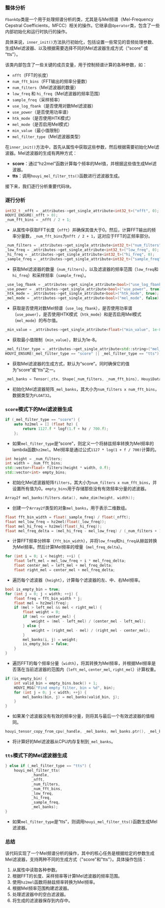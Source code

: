 ### 整体分析

`FbankOp`类是一个用于处理频谱分析的类，尤其是与Mel频谱（Mel-Frequency Cepstral Coefficients，MFCC）相关的操作。它继承自`Operator`类，包含了一些内部初始化和运行时执行的操作。

具体来说，`inner_init()`方法执行初始化，包括设置一些常见的音频处理参数、生成Mel滤波器、以及根据需要选择不同的Mel滤波器生成方式（“score” 或 “tts”）。

该类内部包含了一些关键的成员变量，用于控制频谱计算的各种参数，如：
- `nfft`（FFT的长度）
- `num_fft_bins`（FFT输出的频率分量数）
- `num_filters`（Mel滤波器的数量）
- `low_freq` 和 `hi_freq`（Mel滤波器的频率范围）
- `sample_freq`（采样频率）
- `use_log_fbank`（是否使用对数Mel滤波器）
- `use_power`（是否使用功率谱）
- `htk_mode`（是否使用HTK模式）
- `mel_mode`（是否启用Mel模式）
- `min_value`（最小值限制）
- `mel_filter_type`（Mel滤波器类型）

在`inner_init()`方法中，首先从属性中获取这些参数，然后根据需要初始化Mel滤波器。Mel滤波器的生成有两种方式：
- **score**：通过“hz2mel”函数计算每个频率的Mel值，并根据这些值生成Mel滤波器。
- **tts**：调用`houyi_mel_filter_tts()`函数进行滤波器生成。

接下来，我们逐行分析重要代码块。

### 逐行分析

```cpp
int32_t _nfft = _attributes->get_single_attribute<int32_t>("nfft", 0);
HOUYI_ENSURE(_nfft > 0);
_num_fft_bins = _nfft / 2 + 1;
```
- 从属性中获取FFT长度（`nfft`）并确保其值大于0。然后，计算FFT输出的频率分量数，`_num_fft_bins`为`nfft / 2 + 1`，这对应于FFT的正频率部分。

```cpp
_num_filters = _attributes->get_single_attribute<int32_t>("num_filters", 0);
_low_freq = _attributes->get_single_attribute<int32_t>("low_freq", 0);
_hi_freq = _attributes->get_single_attribute<int32_t>("hi_freq", 0);
_sample_freq = _attributes->get_single_attribute<int32_t>("sample_freq", 0);
```
- 获取Mel滤波器的数量（`num_filters`），以及滤波器的频率范围（`low_freq`和`hi_freq`）和采样频率（`sample_freq`）。

```cpp
_use_log_fbank = _attributes->get_single_attribute<bool>("use_log_fbank", true);
_use_power = _attributes->get_single_attribute<bool>("use_power", true);
_htk_mode = _attributes->get_single_attribute<bool>("htk_mode", true);
_mel_mode = _attributes->get_single_attribute<bool>("mel_mode", false);
```
- 获取是否使用对数Mel频谱（`use_log_fbank`），是否使用功率谱（`use_power`），是否使用HTK模式（`htk_mode`）和是否启用Mel模式（`mel_mode`）的布尔值。

```cpp
_min_value = _attributes->get_single_attribute<float>("min_value", 1e-8);
```
- 获取最小值限制（`min_value`），默认为1e-8。

```cpp
_mel_filter_type = _attributes->get_single_attribute<std::string>("mel_filter", "score");
HOUYI_ENSURE(_mel_filter_type == "score" || _mel_filter_type == "tts");
```
- 获取Mel滤波器的生成方式，默认为“score”。同时确保它的值为“score”或“tts”之一。

```cpp
_mel_banks = Tensor(_ctx, Shape{_num_filters, _num_fft_bins}, HouyiDataType::FLOAT32);
```
- 初始化Mel滤波器矩阵`_mel_banks`，其大小为`num_filters x num_fft_bins`，数据类型为`FLOAT32`。

### `score`模式下的Mel滤波器生成

```cpp
if (_mel_filter_type == "score") {
    auto hz2mel = [] (float hz) {
        return 1127.f * logf(1.f + hz / 700.f);
    };
```
- 如果`mel_filter_type`是“score”，则定义一个将赫兹频率转换为Mel频率的lambda函数`hz2mel`。Mel频率是通过公式`1127 * log(1 + f / 700)`计算的。

```cpp
int height = _num_filters;
int width = _num_fft_bins;
std::vector<float> filters(height * width, 0.f);
std::vector<int> empty_bins;
```
- 初始化Mel滤波器矩阵`filters`，其大小为`num_filters x num_fft_bins`，并设置所有值为0。`empty_bins`用于存储那些没有有效频率分量的滤波器。

```cpp
Array2f mel_banks(filters.data(), make_dim(height, width));
```
- 创建一个`Array2f`类型的对象`mel_banks`，用于表示二维数组。

```cpp
float fft_bin_width = float(_sample_freq) / float(_nfft);
float mel_low_freq = hz2mel(float(_low_freq));
float mel_hi_freq = hz2mel(float(_hi_freq));
float mel_freq_delta = (mel_hi_freq - mel_low_freq) / (_num_filters + 1);
```
- 计算FFT频率分辨率（`fft_bin_width`），并将`low_freq`和`hi_freq`从赫兹转换为Mel频率。然后计算Mel频率的增量（`mel_freq_delta`）。

```cpp
for (int i = 0; i < height; ++i) {
    float left_mel = mel_low_freq + i * mel_freq_delta;
    float center_mel = left_mel + mel_freq_delta;
    float right_mel = center_mel + mel_freq_delta;
```
- 遍历每个滤波器（`height`），计算每个滤波器的左、中、右Mel频率。

```cpp
bool is_empty_bin = true;
for (int j = 0; j < width; ++j) {
    float freq = fft_bin_width * j;
    float mel = hz2mel(freq);
    if (mel > left_mel && mel < right_mel) {
        float weight = 0;
        if (mel <= center_mel) {
            weight = (mel - left_mel) / (center_mel - left_mel);
        } else {
            weight = (right_mel - mel) / (right_mel - center_mel);
        }
        mel_banks(i, j) = weight;
        is_empty_bin = false;
    }
}
```
- 遍历FFT的每个频率分量（`width`），将其转换为Mel频率，并根据Mel频率是否落在当前滤波器的范围内（`left_mel`, `center_mel`, `right_mel`）计算权重。

```cpp
if (is_empty_bin) {
    int valid_bin = empty_bins.back() + 1;
    HOUYI_MSG("Find empty filter, bin = %d", bin);
    for (int j = 0; j < width; ++j) {
        mel_banks(bin, j) = mel_banks(valid_bin, j);
    }
}
```
- 如果某个滤波器没有有效的频率分量，则将其与最后一个有效滤波器的值相同。

```cpp
houyi_tensor_copy_from_cpu(_handle, _mel_banks, mel_banks.ptr(), _mel_banks.shape());
```
- 将计算好的Mel滤波器从CPU内存复制到`_mel_banks`。

### `tts`模式下的Mel滤波器生成

```cpp
} else if (_mel_filter_type == "tts") {
    houyi_mel_filter_tts(
            _handle,
            _nfft,
            _num_filters,
            _num_fft_bins,
            _low_freq,
            _hi_freq,
            _sample_freq,
            _mel_banks);
}
```
- 如果`mel_filter_type`是“tts”，则调用`houyi_mel_filter_tts()`函数生成Mel滤波器。

### 总结

该代码实现了一个Mel频谱分析的操作，其中的核心任务是根据给定的参数生成Mel滤波器，支持两种不同的生成方式（"score"和"tts"）。具体操作包括：
1. 从属性中读取各种参数。
2. 根据FFT的长度、采样频率等计算Mel滤波器的频率范围。
3. 使用`hz2mel`函数将赫兹频率转换为Mel频率。
4. 根据Mel频率范围构建滤波器。
5. 处理滤波器中的空白滤波器。
6. 将生成的滤波器保存到内存中。